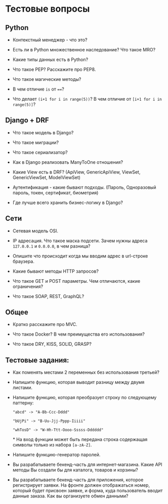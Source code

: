 # Тестовые вопросы

## Python

- Контекстный менеджер - что это? 

- Есть ли в Python множественное наследование? Что такое MRO? 

- Какие типы данных есть в Python? 

- Что такое PEP? Расскажите про PEP8.

- Что такое магические методы?

- В чем отличие `is` от `==`?

- Что делает `(i+1 for i in range(5))`? В чем отличие от `[i+1 for i in range(5)]`?


## Django + DRF

- Что такое модель в Django?

- Что такое миграции?

- Что такое сериализатор?

- Как в Django реализовать ManyToOne отношения? 

- Какие View есть в DRF? (ApiView, GenericApiView, ViewSet, GenericViewSet, ModelViewSet)

- Аутентификация - какие бывают подходы. (Пароль, Одноразовый пароль, токен, сертификат, биометрия)

- Где лучше всего хранить бизнес-логику в Django?



## Сети

- Сетевая модель OSI.

- IP адресация. Что такое маска подсети. Зачем нужны адреса `127.0.0.1` и `0.0.0.0`, в чем разница?

- Опишите что происходит когда мы вводим адрес в url-строке браузера.

- Какие бывают методы HTTP запросов?

- Что такое GET и POST параметры. Чем отличаются, какие ограничения?

- Что такое SOAP, REST, GraphQL?


## Общее

- Кратко расскажите про MVC.

- Что такое Docker? В чем преимущества его использования?

- Что такое DRY, KISS, SOLID, GRASP?


## Тестовые задания:

- Как поменять местами 2 переменных без использования третьей?

- Напишите функцию, которая выводит разницу между двумя листами.

- Напишите функцию, которая преобразует строку по следующему паттерну:

  `"abcd" -> "A-Bb-Ccc-Dddd"`

	`"bUjPi" -> "B-Uu-Jjj-Pppp-Iiiii"`

	`"whTosD" -> "W-Hh-Ttt-Oooo-Sssss-Dddddd"`

	\* На вход функции может быть передана строка содержащая символы только из набора `[a-zA-Z]`.

- Напишите функцию-генератор паролей.

- Вы разрабатываете бекенд-часть для интернет-магазина. Какие API методы Вы создали бы для каталога, товаров и корзины?

- Вы разрабатываете бекенд-часть для приложения, которое регистрирует заявки. На фронте должен отображаться номер, который будет присвоен заявке, и форма, куда пользователь вводит данные заказа. Как вы организуете обмен данными?
